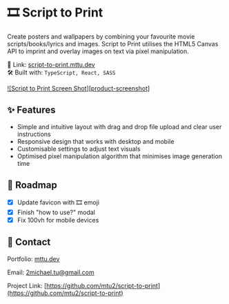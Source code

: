 <!-- ABOUT THE PROJECT -->
# 🎞️ Script to Print

Create posters and wallpapers by combining your favourite movie scripts/books/lyrics and images. Script to Print utilises the HTML5 Canvas API to imprint and overlay images on text via pixel manipulation.

🔗 Link: [script-to-print.mttu.dev](https://script-to-print.mttu.dev/)\
🛠 Built with: `TypeScript, React, SASS`

[![Script to Print Screen Shot][product-screenshot]](https://script-to-print.mttu.dev)

<!-- FEATURES -->
## ✨ Features

- Simple and intuitive layout with drag and drop file upload and clear user instructions
- Responsive design that works with desktop and mobile
- Customisable settings to adjust text visuals
- Optimised pixel manipulation algorithm that minimises image generation time

<!-- ROADMAP -->
## 🚧 Roadmap

- [X] Update favicon with 🎞️ emoji
- [X] Finish "how to use?" modal
- [X] Fix 100vh for mobile devices

<!-- CONTACT -->
## 💬 Contact

Portfolio: [mttu.dev](https://mttu.dev)

Email: 2michael.tu@gmail.com

Project Link: [https://github.com/mtu2/script-to-print](https://github.com/mtu2/script-to-print)

